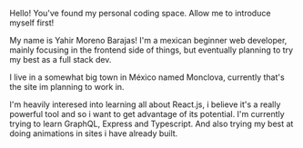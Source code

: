 Hello! You've found my personal coding space. Allow me to introduce myself first!

My name is Yahir Moreno Barajas! I'm a mexican beginner web developer, mainly focusing in the frontend side of things, but eventually planning to try my best as a full stack dev.

I live in a somewhat big town in México named Monclova, currently that's the site im planning to work in.

I'm heavily interesed into learning all about React.js, i believe it's a really powerful tool and so i want to get advantage of its potential. I'm currently trying to learn GraphQL, Express and Typescript. And also trying my best at doing animations in sites i have already built.
